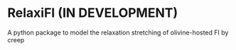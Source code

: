 # RelaxiFI (IN DEVELOPMENT)
A python package to model the relaxation stretching of olivine-hosted FI by creep

